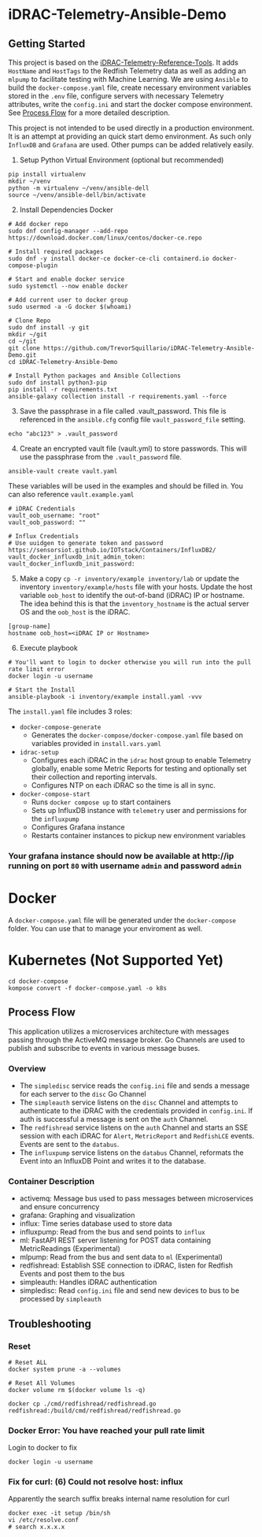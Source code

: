 # iDRAC-Telemetry-Ansible-Demo

## Getting Started
This project is based on the [iDRAC-Telemetry-Reference-Tools](https://github.com/dell/iDRAC-Telemetry-Reference-Tools). It adds `HostName` and `HostTags` to the Redfish Telemetry data as well as adding an `mlpump` to facilitate testing with Machine Learning. We are using `Ansible` to build the `docker-compose.yaml` file, create necessary environment variables stored in the `.env` file, configure servers with necessary Telemetry attributes, write the `config.ini` and start the docker compose environment. See [Process Flow](#process-flow) for a more detailed description.

This project is not intended to be used directly in a production environment. It is an attempt at providing an quick start demo environment. As such only `InfluxDB` and `Grafana` are used. Other pumps can be added relatively easily. 

1. Setup Python Virtual Environment (optional but recommended)
```
pip install virtualenv
mkdir ~/venv
python -m virtualenv ~/venv/ansible-dell
source ~/venv/ansible-dell/bin/activate
```

2. Install Dependencies
Docker
```
# Add docker repo
sudo dnf config-manager --add-repo https://download.docker.com/linux/centos/docker-ce.repo

# Install required packages
sudo dnf -y install docker-ce docker-ce-cli containerd.io docker-compose-plugin

# Start and enable docker service
sudo systemctl --now enable docker

# Add current user to docker group
sudo usermod -a -G docker $(whoami)
```

```
# Clone Repo
sudo dnf install -y git
mkdir ~/git
cd ~/git
git clone https://github.com/TrevorSquillario/iDRAC-Telemetry-Ansible-Demo.git
cd iDRAC-Telemetry-Ansible-Demo
```

```
# Install Python packages and Ansible Collections
sudo dnf install python3-pip
pip install -r requirements.txt
ansible-galaxy collection install -r requirements.yaml --force
```

3. Save the passphrase in a file called .vault_password. This file is referenced in the `ansible.cfg` config file `vault_password_file` setting.
```
echo "abc123" > .vault_password
```

4. Create an encrypted vault file (vault.yml) to store passwords. This will use the passphrase from the `.vault_password` file.
```
ansible-vault create vault.yaml
```
These variables will be used in the examples and should be filled in. You can also reference `vault.example.yaml`
```
# iDRAC Credentials
vault_oob_username: "root"
vault_oob_password: ""

# Influx Credentials
# Use uuidgen to generate token and password https://sensorsiot.github.io/IOTstack/Containers/InfluxDB2/
vault_docker_influxdb_init_admin_token: 
vault_docker_influxdb_init_password: 
```

5. Make a copy `cp -r inventory/example inventory/lab` or update the inventory `inventory/example/hosts` file with your hosts. Update the host variable `oob_host` to identify the out-of-band (iDRAC) IP or hostname. The idea behind this is that the `inventory_hostname` is the actual server OS and the `oob_host` is the iDRAC.
```
[group-name]
hostname oob_host=<iDRAC IP or Hostname>
```

6. Execute playbook
```
# You'll want to login to docker otherwise you will run into the pull rate limit error
docker login -u username

# Start the Install
ansible-playbook -i inventory/example install.yaml -vvv
```

The `install.yaml` file includes 3 roles:
- `docker-compose-generate`
    - Generates the `docker-compose/docker-compose.yaml` file based on variables provided in `install.vars.yaml`
- `idrac-setup`
    - Configures each iDRAC in the `idrac` host group to enable Telemetry globally, enable some Metric Reports for testing and optionally set their collection and reporting intervals. 
    - Configures NTP on each iDRAC so the time is all in sync. 
- `docker-compose-start`
    - Runs `docker compose up` to start containers
    - Sets up InfluxDB instance with `telemetry` user and permissions for the `influxpump`
    - Configures Grafana instance
    - Restarts container instances to pickup new environment variables

### Your grafana instance should now be available at http://ip running on port `80` with username `admin` and password `admin`

# Docker
A `docker-compose.yaml` file will be generated under the `docker-compose` folder. You can use that to manage your enviroment as well.

# Kubernetes (Not Supported Yet)
```
cd docker-compose
kompose convert -f docker-compose.yaml -o k8s
```

## Process Flow

This application utilizes a microservices architecture with messages passing through the ActiveMQ message broker. Go Channels are used to publish and subscribe to events in various message buses. 

### Overview
- The `simpledisc` service reads the `config.ini` file and sends a message for each server to the `disc` Go Channel
- The `simpleauth` service listens on the `disc` Channel and attempts to authenticate to the iDRAC with the credentials provided in `config.ini`. If auth is successful a message is sent on the `auth` Channel.
- The `redfishread` service listens on the `auth` Channel and starts an SSE session with each iDRAC for `Alert`, `MetricReport` and `RedfishLCE` events. Events are sent to the `databus`.
- The `influxpump` service listens on the `databus` Channel, reformats the Event into an InfluxDB Point and writes it to the database.

### Container Description

- activemq: Message bus used to pass messages between microservices and ensure concurrency
- grafana: Graphing and visualization
- influx: Time series database used to store data
- influxpump: Read from the bus and send points to `influx`
- ml: FastAPI REST server listening for POST data containing MetricReadings (Experimental)
- mlpump: Read from the bus and sent data to `ml` (Experimental)
- redfishread: Establish SSE connection to iDRAC, listen for Redfish Events and post them to the bus
- simpleauth: Handles iDRAC authentication
- simpledisc: Read `config.ini` file and send new devices to bus to be processed by `simpleauth`

## Troubleshooting

### Reset
```
# Reset ALL
docker system prune -a --volumes

# Reset All Volumes
docker volume rm $(docker volume ls -q)
```

```
docker cp ./cmd/redfishread/redfishread.go redfishread:/build/cmd/redfishread/redfishread.go
```

### Docker Error: You have reached your pull rate limit
Login to docker to fix
```
docker login -u username
```

### Fix for  curl: (6) Could not resolve host: influx
Apparently the search suffix breaks internal name resolution for curl
```
docker exec -it setup /bin/sh
vi /etc/resolve.conf
# search x.x.x.x
```